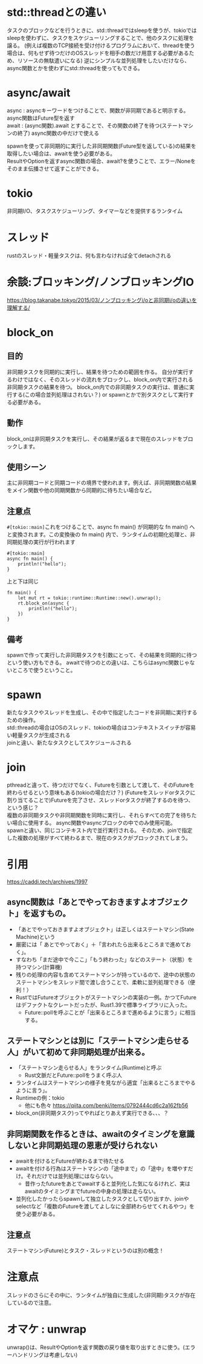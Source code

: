 # std::threadとの違い
タスクのブロックなどを行うときに、std::threadではsleepを使うが、tokioではsleepを使わずに、タスクをスケジューリングすることで、他のタスクに処理を譲る。
(例えば複数のTCP接続を受け付けるプログラムにおいて、threadを使う場合は、何もせず待つだけのOSスレッドを相手の数だけ用意する必要があるため、リソースの無駄遣いになる)
逆にシンプルな並列処理をしたいだけなら、async関数とかを使わずにstd::threadを使ってもできる。

# async/await
async : asyncキーワードをつけることで、関数が非同期であると明示する。 
async関数はFuture型を返す
<br>
await : (async関数).await とすることで、その関数の終了を待つ(ステートマシンの終了)
async関数の中だけで使える

spawnを使って非同期的に実行した非同期関数(Future型を返している)の結果を取得したい場合は、awaitを使う必要がある。
<br>
ResultやOptionを返すasync関数の場合、await?を使うことで、エラー/Noneをそのまま伝播させて返すことができる。

# tokio
非同期I/O、タスクスケジューリング、タイマーなどを提供するランタイム

# スレッド
rustのスレッド・軽量タスクは、何も言わなければ全てdetachされる

# 余談:ブロッキング/ノンブロッキングIO
https://blog.takanabe.tokyo/2015/03/ノンブロッキングi/oと非同期i/oの違いを理解する/

# block_on
## 目的
 非同期タスクを同期的に実行し、結果を待つための範囲を作る。
 自分が実行するわけではなく、そのスレッドの流れをブロックし、block_on内で実行される非同期タスクの結果を待つ。
 block_on内での非同期タスクの実行は、普通に実行する(この場合並列処理はされない？) or spawnとかで別タスクとして実行する必要がある。
## 動作
 block_onは非同期タスクを実行し、その結果が返るまで現在のスレッドをブロックします。
## 使用シーン
 主に非同期コードと同期コードの境界で使われます。例えば、非同期関数の結果をメイン関数や他の同期関数から同期的に待ちたい場合など。
## 注意点
```#[tokio::main]```これをつけることで、async fn main() が同期的な fn main() へと変換されます。この変換後の fn main() 内で、ランタイムの初期化処理と、非同期処理の実行が行われます
```
#[tokio::main]
async fn main() {
    println!("hello");
}
```
上と下は同じ
```
fn main() {
    let mut rt = tokio::runtime::Runtime::new().unwrap();
    rt.block_on(async {
        println!("hello");
    })
}
```

## 備考
spawnで作って実行した非同期タスクを引数にとって、その結果を同期的に待つという使い方もできる。
awaitで待つのとの違いは、こちらはasync関数じゃないところで使うということ。

# spawn
新たなタスクやスレッドを生成し、その中で指定したコードを非同期に実行するための操作。
<br>
std::threadの場合はOSのスレッド、tokioの場合はコンテキストスイッチが容易い軽量タスクが生成される
<br>
joinと違い、新たなタスクとしてスケジュールされる

# join
pthreadと違って、待つだけでなく、Futureを引数として渡して、そのFutureを終わらせるという意味もある(tokioの場合だけ？)
(Futureをスレッドorタスクに割り当てることで)Futureを完了させ、スレッドorタスクが終了するのを待つ、という感じ？
<br>
複数の非同期タスクや非同期関数を同時に実行し、それらすべての完了を待ちたい場合に使用する。
async関数やasyncブロックの中でのみ使用可能。
<br>
spawnと違い、同じコンテキスト内で並行実行される。
そのため、joinで指定した複数の処理がすべて終わるまで、現在のタスクがブロックされてしまう。


# 引用
https://caddi.tech/archives/1997
## async関数は「あとでやっておきますよオブジェクト」を返すもの。

- 「あとでやっておきますよオブジェクト」は正しくはステートマシン(State Machine)という
- 厳密には「 あとでやっておく」＋「言われたら出来るところまで進めておく」。
- すなわち「まだ途中で今ここ」「もう終わった」などのステート（状態）を持つマシン(計算機)
- 残りの処理の内容も含めてステートマシンが持っているので、途中の状態のステートマシンをスレッド間で渡し合うことで、柔軟に並列処理できる（便利！）
- RustではFutureオブジェクトがステートマシンの実装の一例。かつてFutureはデファクトなクレートだったが、Rust1.39で標準ライブラリに入った。
    - Future::pollを呼ぶことが「出来るところまで進めるように言う」に相当する。

## ステートマシンとは別に「ステートマシン走らせる人」がいて初めて非同期処理が出来る。

- 「ステートマシン走らせる人」をランタイム(Runtime)と呼ぶ
    - Rust文脈だとFuture::pollをうまく呼ぶ人
- ランタイムはステートマシンの様子を見ながら適宜「出来るところまでやるように言う」。
- Runtimeの例：tokio
    - 他にも色々 https://qiita.com/benki/items/0792444cd6c2a162fb56
- block_on(非同期タスク)ってやればとりあえず実行できる、、、？

## 非同期関数を作るときは、awaitのタイミングを意識しないと非同期処理の恩恵が受けられない

- awaitを付けるとFutureが終わるまで待たせる
- awaitを付ける行為はステートマシンの「途中まで」の「途中」を増やすだけ。それだけでは並列処理にはならない。
    - 昔作ったfutureをあとでawaitすると並列化した気になるけれど、実はawaitのタイミングまでfutureの中身の処理は走らない。
- 並列化したかったらspawnして独立したタスクとして切り出すか、joinやselectなど「複数のFutureを渡してよしなに全部終わらせてくれるやつ」を使う必要がある。

## 注意点
ステートマシン(Future)とタスク・スレッドというのは別の概念！

# 注意点
スレッドのさらにその中に、ランタイムが独自に生成した(非同期)タスクが存在しているので注意。

# オマケ : unwrap
unwrap()は、ResultやOptionを返す関数の戻り値を取り出すときに使う。(エラーハンドリングは考慮しない)
